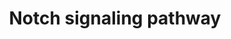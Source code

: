 ---
annotations:
- id: PW:0000204
  parent: signaling pathway
  type: Pathway Ontology
  value: Notch signaling pathway
authors:
- 169.230.77.174
- MaintBot
- Thomas
- Ddigles
- Mkutmon
- Egonw
- Khanspers
- Eweitz
- AlexanderPico
citedin:
- link: PMC7060332
description: The Notch signaling pathway is an evolutionarily conserved, intercellular
  signaling mechanism essential for proper embryonic development in all metazoan organisms
  in the Animal kingdom. The Notch proteins (Notch1-Notch4 in vertebrates) are single-pass
  receptors that are activated by the Delta (or Delta-like) and Jagged/Serrate families
  of membrane-bound ligands. They are transported to the plasma membrane as cleaved,
  but otherwise intact polypeptides. Interaction with ligand leads to two additional
  proteolytic cleavages that liberate the Notch intracellular domain (NICD) from the
  plasma membrane. The NICD translocates to the nucleus, where it forms a complex
  with the DNA binding protein CSL, displacing a histone deacetylase (HDAc)-co-repressor
  (CoR) complex from CSL. Components of an activation complex, such as MAML1 and histone
  acetyltransferases (HATs), are recruited to the NICD-CSL complex, leading to the
  transcriptional activation of Notch target genes.
last-edited: 2022-05-18
organisms:
- Mus musculus
redirect_from:
- /index.php/Pathway:WP29
- /instance/WP29
- /instance/WP29_rr122790
revision: r122790
schema-jsonld:
- '@context': https://schema.org/
  '@id': https://wikipathways.github.io/pathways/WP29.html
  '@type': Dataset
  creator:
    '@type': Organization
    name: WikiPathways
  description: The Notch signaling pathway is an evolutionarily conserved, intercellular
    signaling mechanism essential for proper embryonic development in all metazoan
    organisms in the Animal kingdom. The Notch proteins (Notch1-Notch4 in vertebrates)
    are single-pass receptors that are activated by the Delta (or Delta-like) and
    Jagged/Serrate families of membrane-bound ligands. They are transported to the
    plasma membrane as cleaved, but otherwise intact polypeptides. Interaction with
    ligand leads to two additional proteolytic cleavages that liberate the Notch intracellular
    domain (NICD) from the plasma membrane. The NICD translocates to the nucleus,
    where it forms a complex with the DNA binding protein CSL, displacing a histone
    deacetylase (HDAc)-co-repressor (CoR) complex from CSL. Components of an activation
    complex, such as MAML1 and histone acetyltransferases (HATs), are recruited to
    the NICD-CSL complex, leading to the transcriptional activation of Notch target
    genes.
  keywords:
  - Adam17
  - Aph1a
  - Aph1b
  - CIR
  - Crebbp
  - Ctbp1
  - Ctbp2
  - Dll1
  - Dll3
  - Dll4
  - Dtx1
  - Dtx2
  - Dtx3
  - Dtx3l
  - Dtx4
  - Dvl1
  - Dvl2
  - Dvl3
  - GCN5L2
  - Hdac1
  - Hdac2
  - Hes1
  - Hes5
  - Jag1
  - Jag2
  - Lfng
  - Maml1
  - Maml3
  - Mfng
  - Ncor2
  - Ncstn
  - Notch1
  - Notch2
  - Notch3
  - Notch4
  - Numb
  - Numbl
  - PCAF
  - Psen1
  - Psen2
  - Ptcra
  - RBP-J
  - RBPSUHL
  - Rfng
  - SKIP
  - Tnf
  license: CC0
  name: Notch signaling pathway
seo: CreativeWork
title: Notch signaling pathway
wpid: WP29
---